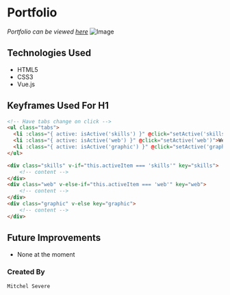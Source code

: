 # Portfolio
*Portfolio can be viewed [here](https://thatdudemitch.github.io/portfolio-about-me/)*
![Image](https://github.com/thatdudemitch/portfolio-about-me/blob/master/vue-portfolio/src/assets/images/screenshot.png)

## Technologies Used

* HTML5
* CSS3
* Vue.js


## Keyframes Used For H1


```html
<!-- Have tabs change on click -->
<ul class="tabs">
  <li :class="{ active: isActive('skills') }" @click="setActive('skills')">Skills</li>
  <li :class="{ active: isActive('web') }" @click="setActive('web')">Web Apps</li>
  <li :class="{ active: isActive('graphic') }" @click="setActive('graphic')">Graphic Design</li>
</ul>

<div class="skills" v-if="this.activeItem === 'skills'" key="skills">
    <!-- content -->
</div>
<div class="web" v-else-if="this.activeItem === 'web'" key="web">
    <!-- content -->
</div>
<div class="graphic" v-else key="graphic">
    <!-- content -->
</div>
```

## Future Improvements

* None at the moment

### Created By
`Mitchel Severe`



